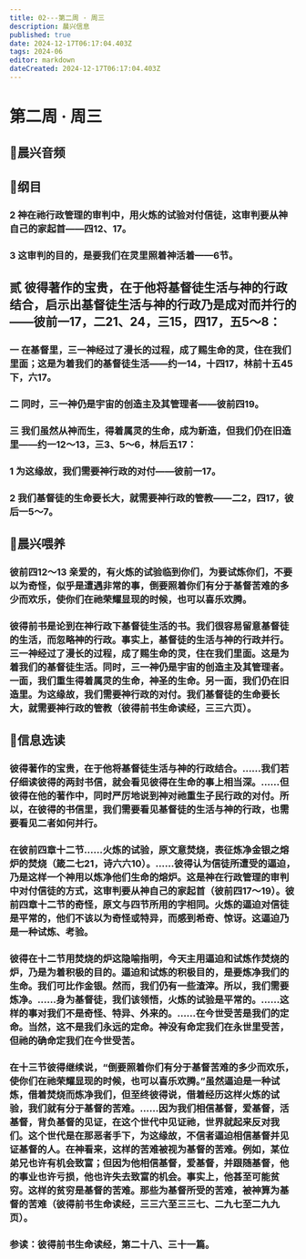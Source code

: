 ```yaml
---
title: 02---第二周 · 周三
description: 晨兴信息
published: true
date: 2024-12-17T06:17:04.403Z
tags: 2024-06
editor: markdown
dateCreated: 2024-12-17T06:17:04.403Z
---
```


# 第二周 · 周三
## 🎵晨兴音频


## 📖纲目

### 2    神在祂行政管理的审判中，用火炼的试验对付信徒，这审判要从神自己的家起首——四12、17。

### 3    这审判的目的，是要我们在灵里照着神活着——6节。

## 贰    彼得著作的宝贵，在于他将基督徒生活与神的行政结合，启示出基督徒生活与神的行政乃是成对而并行的——彼前一17，二21、24，三15，四17，五5～8：

### 一    在基督里，三一神经过了漫长的过程，成了赐生命的灵，住在我们里面；这是为着我们的基督徒生活——约一14，十四17，林前十五45下，六17。

### 二    同时，三一神仍是宇宙的创造主及其管理者——彼前四19。

### 三    我们虽然从神而生，得着属灵的生命，成为新造，但我们仍在旧造里——约一12～13，三3、5～6，林后五17：

### 1    为这缘故，我们需要神行政的对付——彼前一17。

### 2    我们基督徒的生命要长大，就需要神行政的管教——二2，四17，彼后一5～7。

## 📖晨兴喂养

### 彼前四12～13    亲爱的，有火炼的试验临到你们，为要试炼你们，不要以为奇怪，似乎是遭遇非常的事，倒要照着你们有分于基督苦难的多少而欢乐，使你们在祂荣耀显现的时候，也可以喜乐欢腾。

### 彼得前书是论到在神行政下基督徒生活的书。我们很容易留意基督徒的生活，而忽略神的行政。事实上，基督徒的生活与神的行政并行。三一神经过了漫长的过程，成了赐生命的灵，住在我们里面。这是为着我们的基督徒生活。同时，三一神仍是宇宙的创造主及其管理者。一面，我们重生得着属灵的生命，神圣的生命。另一面，我们仍在旧造里。为这缘故，我们需要神行政的对付。我们基督徒的生命要长大，就需要神行政的管教（彼得前书生命读经，三三六页）。

## 📖信息选读

### 彼得著作的宝贵，在于他将基督徒生活与神的行政结合。……我们若仔细读彼得的两封书信，就会看见彼得在生命的事上相当深。……但彼得在他的著作中，同时严厉地说到神对祂重生子民行政的对付。所以，在彼得的书信里，我们需要看见基督徒的生活与神的行政，也需要看见二者如何并行。

### 在彼前四章十二节……火炼的试验，原文意焚烧，表征炼净金银之熔炉的焚烧（箴二七21，诗六六10）。……彼得认为信徒所遭受的逼迫，乃是这样一个神用以炼净他们生命的熔炉。这是神在行政管理的审判中对付信徒的方式，这审判要从神自己的家起首（彼前四17～19）。彼前四章十二节的奇怪，原文与四节所用的字相同。火炼的逼迫对信徒是平常的，他们不该以为奇怪或特异，而感到希奇、惊讶。这逼迫乃是一种试炼、考验。

### 彼得在十二节用焚烧的炉这隐喻指明，今天主用逼迫和试炼作焚烧的炉，乃是为着积极的目的。逼迫和试炼的积极目的，是要炼净我们的生命。我们可比作金银。然而，我们仍有一些渣滓。所以，我们需要炼净。……身为基督徒，我们该领悟，火炼的试验是平常的。……这样的事对我们不是奇怪、特异、外来的。……在今世受苦是我们的定命。当然，这不是我们永远的定命。神没有命定我们在永世里受苦，但祂的确命定我们在今世受苦。

### 在十三节彼得继续说，“倒要照着你们有分于基督苦难的多少而欢乐，使你们在祂荣耀显现的时候，也可以喜乐欢腾。”虽然逼迫是一种试炼，借着焚烧而炼净我们，但至终彼得说，借着经历这样火炼的试验，我们就有分于基督的苦难。……因为我们相信基督，爱基督，活基督，背负基督的见证，在这个世代中见证祂，世界就起来反对我们。这个世代是在那恶者手下，为这缘故，不信者逼迫相信基督并见证基督的人。在神看来，这样的苦难被视为基督的苦难。例如，某位弟兄也许有机会致富；但因为他相信基督，爱基督，并跟随基督，他的事业也许亏损，他也许失去致富的机会。事实上，他甚至可能贫穷。这样的贫穷是基督的苦难。那些为基督所受的苦难，被神算为基督的苦难（彼得前书生命读经，三三六至三三七、二九七至二九九页）。

### 参读：彼得前书生命读经，第二十八、三十一篇。